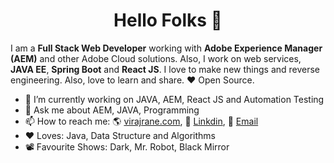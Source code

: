 <h1 align="center">Hello Folks 👋</h1>

I am a **Full Stack Web Developer** working with **Adobe Experience Manager (AEM)** and other Adobe Cloud solutions. Also, I work on web services, **JAVA EE**, **Spring Boot** and **React JS**. I love to make new things and reverse engineering. Also, love to learn and share. ❤️ Open Source.

- 🔭 I’m currently working on JAVA, AEM, React JS and Automation Testing
- 💬 Ask me about AEM, JAVA, Programming
- 📫 How to reach me: 🌎 [virajrane.com](https://virajrane.com/), 🔗 [Linkdin](https://www.linkedin.com/in/viraj-rane/), 📧 [Email](mailto:rane.viraj.14ee7003@gmail.com)
- ❤️ Loves: Java, Data Structure and Algorithms
- 📽️ Favourite Shows: Dark, Mr. Robot, Black Mirror
